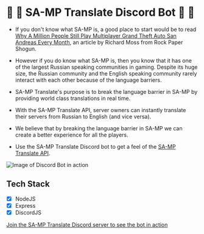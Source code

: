 # 🚀 🎉 SA-MP Translate Discord Bot 🚀 🎉

- If you don't know what SA-MP is, a good place to start would be to read [Why A Million People Still Play Multiplayer Grand Theft Auto San Andreas Every Month](https://www.rockpapershotgun.com/2016/09/15/why-a-million-people-still-play-multiplayer-grand-theft-auto-san-andreas-every-month/ "Article"), an article by Richard Moss from Rock Paper Shogun.

- However if you do know what SA-MP is, then you know that it has one of the largest Russian speaking communities in gaming. Despite its huge size, the Russian community and the English speaking community rarely interact with each other because of the language barriers.

- SA-MP Translate's purpose is to break the language barrier in SA-MP by providing world class translations in real time.
- With the SA-MP Translate API, server owners can instantly translate their servers from Russian to English (and vice versa).
- We believe that by breaking the language barrier in SA-MP we can create a better experience for all the players.

 
- Use the SA-MP Translate Discord bot to get a feel of the [SA-MP Translate API](https://www.sa-mp-translate.com).

![Image of Discord Bot in action](https://imgur.com/XGbfs8j.png)

## Tech Stack
- [x] NodeJS
- [x] Express
- [x] DiscordJS

[Join the SA-MP Translate Discord server to see the bot in action](discord.gg/a4p6kvvpdw)
